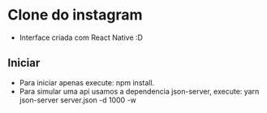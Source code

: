 # Clone do instagram

- Interface criada com React Native :D

## Iniciar

- Para iniciar apenas execute: npm install.
- Para simular uma api usamos a dependencia json-server, execute: yarn json-server server.json -d 1000 -w
